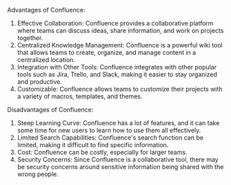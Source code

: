 Advantages of Confluence:
1. Effective Collaboration: Confluence provides a collaborative platform where teams can discuss ideas, share information, and work on projects together.
2. Centralized Knowledge Management: Confluence is a powerful wiki tool that allows teams to create, organize, and manage content in a centralized location. 
3. Integration with Other Tools: Confluence integrates with other popular tools such as Jira, Trello, and Slack, making it easier to stay organized and productive. 
4. Customizable: Confluence allows teams to customize their projects with a variety of macros, templates, and themes.

Disadvantages of Confluence:
1. Steep Learning Curve: Confluence has a lot of features, and it can take some time for new users to learn how to use them all effectively. 
2. Limited Search Capabilities: Confluence's search function can be limited, making it difficult to find specific information. 
3. Cost: Confluence can be costly, especially for larger teams. 
4. Security Concerns: Since Confluence is a collaborative tool, there may be security concerns around sensitive information being shared with the wrong people.
